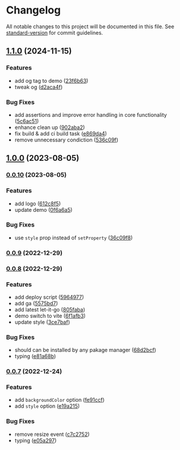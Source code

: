 # Changelog

All notable changes to this project will be documented in this file. See [standard-version](https://github.com/conventional-changelog/standard-version) for commit guidelines.

## [1.1.0](https://github.com/EastSun5566/let-it-go/compare/v1.0.0...v1.1.0) (2024-11-15)


### Features

* add og tag to demo ([23f6b63](https://github.com/EastSun5566/let-it-go/commit/23f6b63009a479551556170ac3340aa2cb29f202))
* tweak og ([d2aca4f](https://github.com/EastSun5566/let-it-go/commit/d2aca4f74d89b02c15c14625ab0497a14267b891))


### Bug Fixes

* add assertions and improve error handling in core functionality ([5c6ac51](https://github.com/EastSun5566/let-it-go/commit/5c6ac51b8a6454064b1d8a67f30746cf1cd6cd03))
* enhance clean up ([902aba2](https://github.com/EastSun5566/let-it-go/commit/902aba2c37f8e5be72cd2e3a0c06036f81d48750))
* fix build & add ci build task ([e869da4](https://github.com/EastSun5566/let-it-go/commit/e869da4844d1925c60726ae25d365bc51089d748))
* remove unnecessary condiction ([536c09f](https://github.com/EastSun5566/let-it-go/commit/536c09f8281cd8170f9cf33866e1bec90b711509))

## [1.0.0](https://github.com/EastSun5566/let-it-go/compare/v0.0.10...v1.0.0) (2023-08-05)

### [0.0.10](https://github.com/EastSun5566/let-it-go/compare/v0.0.9...v0.0.10) (2023-08-05)


### Features

* add logo ([612c8f5](https://github.com/EastSun5566/let-it-go/commit/612c8f562a838eb432d1544b25203b72fc432ab3))
* update demo ([0f6a6a5](https://github.com/EastSun5566/let-it-go/commit/0f6a6a58cc118dc74b81258d2460fbf1d844097c))


### Bug Fixes

* use `style` prop instead of `setProperty` ([36c09f8](https://github.com/EastSun5566/let-it-go/commit/36c09f8cd849d7685ce4f41461dd7bbc2a4b9680))

### [0.0.9](https://github.com/EastSun5566/let-it-go/compare/v0.0.8...v0.0.9) (2022-12-29)

### [0.0.8](https://github.com/EastSun5566/let-it-go/compare/v0.0.7...v0.0.8) (2022-12-29)


### Features

* add deploy script ([5964977](https://github.com/EastSun5566/let-it-go/commit/5964977854a225115b7db0999e8fdc3147898728))
* add ga ([5575bd7](https://github.com/EastSun5566/let-it-go/commit/5575bd74255cc51099270025fd5b9cf41fd0a1bc))
* add latest let-it-go ([805faba](https://github.com/EastSun5566/let-it-go/commit/805faba3d99a602d3299c9234c32d4644a71ed2e))
* demo switch to vite ([6f1afb3](https://github.com/EastSun5566/let-it-go/commit/6f1afb34af1b301ec4b254561927ef4e6035ab14))
* update style ([3ce7baf](https://github.com/EastSun5566/let-it-go/commit/3ce7baf7e618f9ac2606bff34e789a24dced44fa))


### Bug Fixes

* should can be installed by any pakage manager ([68d2bcf](https://github.com/EastSun5566/let-it-go/commit/68d2bcfb376987563343e0ce313e2b8bdb4ea43f))
* typing ([e81a68b](https://github.com/EastSun5566/let-it-go/commit/e81a68bb52d18e5a7f824f9262f752fbc0f6a1af))

### [0.0.7](https://github.com/EastSun5566/let-it-go/compare/v0.0.6...v0.0.7) (2022-12-24)


### Features

* add `backgroundColor` option ([fe91ccf](https://github.com/EastSun5566/let-it-go/commit/fe91ccf0e1e351d5dbee0683d50a09a59cb456c2))
* add `style` option ([e19a215](https://github.com/EastSun5566/let-it-go/commit/e19a2152405b46e960f73bf3cb4b6e2e57acb192))


### Bug Fixes

* remove resize event ([c7c2752](https://github.com/EastSun5566/let-it-go/commit/c7c275277d06d7bd896a06f2623b925508394bcc))
* typing ([e05a297](https://github.com/EastSun5566/let-it-go/commit/e05a2970521de47e9a09e35509bca3808665e146))

